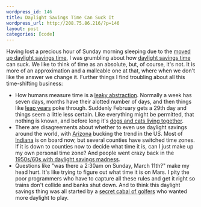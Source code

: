 ```yaml
--- 
wordpress_id: 146
title: Daylight Savings Time Can Suck It
wordpress_url: http://208.75.86.216/?p=146
layout: post
categories: [code]
---
```

Having lost a precious hour of Sunday morning sleeping due to the <a href="http://www.iht.com/articles/2007/03/04/business/daylight.php">moved up daylight savings time</a>, I was grumbling about how <a href="http://en.wikipedia.org/wiki/Daylight_saving_time">daylight savings time</a> can suck. We like to think of time as an absolute, but, of course, it's not. It is more of an approximation and a malleable one at that, where when we don't like the answer we change it. Further things I find troubling about all this time-shifting business:

<ul>

<li>How humans measure time is a <a href="http://www.joelonsoftware.com/articles/LeakyAbstractions.html">leaky abstraction</a>. Normally a week has seven days, months have their alotted number of days, and then things like <a href="http://en.wikipedia.org/wiki/Leap_year#Leap_year_rules">leap years</a> poke through. Suddenly February gets a 29th day and things seem a little less certain. Like everything might be permitted, that nothing is known, and before long it's <a href="http://www.imdb.com/title/tt0087332/quotes">dogs and cats living together</a>.

<li>There are disagreements about whether to even use daylight savings around the world, with <a href="http://www.timetemperature.com/tzus/arizona_time_zone.shtml">Arizona</a> bucking the trend in the US. Most of <a href="http://www.timetemperature.com/tzus/indiana_time_zone.shtml">Indiana</a> is on board now, but several counties have switched time zones. If it is down to counties now to decide what time it is, can I just make up my own personal time zone? And people went crazy back in the <a href="http://webexhibits.org/daylightsaving/k.html">1950s/60s with daylight savings madness</a>. 

<li>Questions like "was there a 2:30am on Sunday, March 11th?" make my head hurt. It's like trying to figure out what time it is on Mars. I pity the poor programmers who have to capture all these rules and get it right so trains don't collide and banks shut down. And to think this daylight savings thing was all started by a <a href="http://en.wikipedia.org/wiki/Daylight_saving_time#Origin">secret cabal of golfers</a> who wanted more daylight to play.

</ul>
